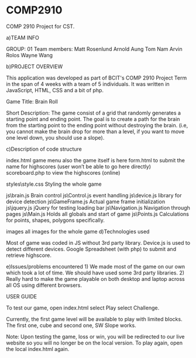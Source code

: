 # COMP2910
COMP 2910 Project for CST.

a)TEAM INFO 

GROUP: 01
Team members:
Matt Rosenlund
Arnold Aung
Tom Nam
Arvin Rolos
Wayne Wang


b)PROJECT OVERVIEW

This application was developed as part of BCIT's COMP 2910 Project Term in the span of 4 weeks with a team of 5 individuals. It was written in JavaScript, HTML, CSS and a bit of php.

Game Title: Brain Roll

Short Description: The game consist of a grid that randomly generates a starting point and ending point. The goal is to create a path for the brain from the starting point to the ending point without destroying the brain. (i.e, you cannot make the brain drop for more than a level, if you want to move one level down, you should use a slope).

c)Description of code structure

index.html		game menu also the game itself is here
form.html		to submit the name for highscores (user won’t be able to go 				here directly)
scoreboard.php		to view the highscores (online)

styles\style.css	Styling the whole game

js\brain.js 		Brain control
js\Control.js		event handling
js\device.js		library for device detection
js\GameFrame.js		Actual game frame initialization
js\jquery.js		jQuery for testing loading bar
js\Navigation.js	Navigation through pages
js\Main.js		Holds all globals and start of game
js\Points.js		Calculations for points, shapes, polygons specifically.

images			all images for the whole game
d)Technologies used

Most of game was coded in JS without 3rd party library.
Device.js is used to detect different devices.
Google Spreadsheet (with php) to submit and retrieve highscore.


e)Issues/problems encountered
	1) We made most of the game on our own which took a lot of time. We should have used some 3rd party libraries.
	2) Really hard to make the game playable on both desktop and laptop across all OS using different browsers. 




USER GUIDE

To test our game,
open index.html
select Play
select Challenge.

Currently, the first game level will be available to play with limited blocks. The first one, cube and second one, SW Slope works. 

Note: Upon testing the game, loss or win, you will be redirected to our live website
so you will no longer be on the local version. To play again, open the local index.html again.
